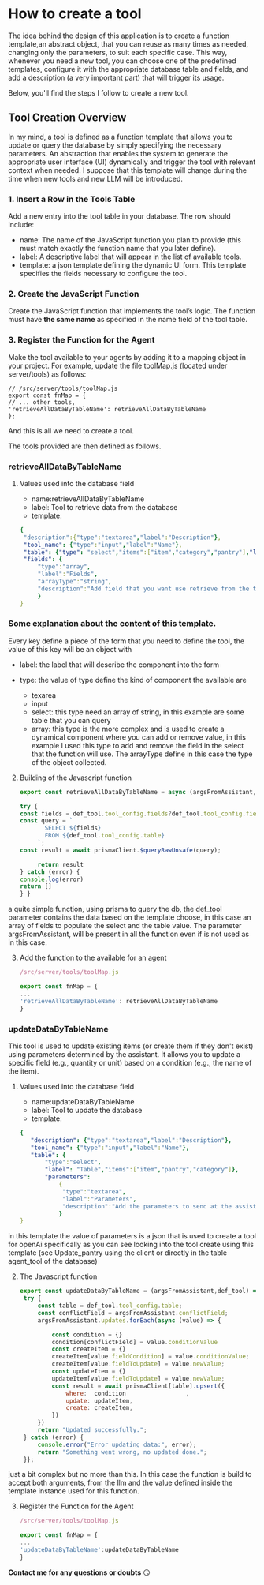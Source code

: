 # How to create a tool

The idea behind the design of this application is to create a function template,an abstract object,
that you can reuse as many times as needed, changing only the parameters, to suit each specific case. 
This way, whenever you need a new tool, you can choose one of the predefined templates, 
configure it with the appropriate database table and fields, and add a description (a very important part) 
that will trigger its usage.

Below, you'll find the steps I follow to create a new tool.

## Tool Creation Overview
In my mind, a tool is defined as a function template that allows you to update or query the database
by simply specifying the necessary parameters.
An abstraction that enables the system to generate the appropriate user interface (UI) dynamically
and trigger the tool with relevant context when needed. I suppose that this template will change during the
time when new tools and new LLM will be introduced.

### 1. Insert a Row in the Tools Table 
Add a new entry into the tool table in your database. The row should include:
   - name: The name of the JavaScript function you plan to provide (this must match exactly the function name that you later define).
   - label:  A descriptive label that will appear in the list of available tools.
   - template: a json template defining the dynamic UI form. This template specifies the fields necessary to configure the tool.
### 2. Create the JavaScript Function
Create the JavaScript function that implements the tool’s logic.
The function must have **the same name** as specified in the name field of the tool table.

### 3. Register the Function for the Agent
Make the tool available to your agents by adding it to a mapping object in your project. 
For example, update the file toolMap.js (located under server/tools) as follows:
```
// /src/server/tools/toolMap.js
export const fnMap = {
// ... other tools,
'retrieveAllDataByTableName': retrieveAllDataByTableName
};
```

And this is all we need to create a tool. 

The tools provided are then defined as follows.

### retrieveAllDataByTableName
1. Values used into the database field
  
    - name:retrieveAllDataByTableName
    - label: Tool to retrieve data from the database
    - template:
     ```yaml
     {
      "description":{"type":"textarea","label":"Description"},
      "tool_name": {"type":"input","label":"Name"},
      "table": {"type": "select","items":["item","category","pantry"],"label": "Table"},
      "fields": {
          "type":"array",
          "label":"Fields",
          "arrayType":"string",
          "description":"Add field that you want use retrieve from the table"
          }
     }
     
### Some explanation about the content of this template.
    
 Every key define a piece of the form that you need to define the tool, the value of this key will be an object with
    
- label: the label that will describe the component into the form
- type: the value of type define the kind of component the available are

  - texarea
  - input
  - select: this type need an array of string, in this example are some table that you can query
  - array: this type is the more complex and is used to 
  create a dynamical component where you can add or remove value, in this example I used this type to add and remove the 
  field in the select that the function will use. The arrayType define in this case the type of the object collected.

2. Building of the Javascript function 

   ```javascript
   export const retrieveAllDataByTableName = async (argsFromAssistant, def_tool) => {

   try {
   const fields = def_tool.tool_config.fields?def_tool.tool_config.fields.join(','):'*';
   const query = `
          SELECT ${fields} 
          FROM ${def_tool.tool_config.table}
        `;
   const result = await prismaClient.$queryRawUnsafe(query);

        return result
   } catch (error) {
   console.log(error)
   return []
   } }

a quite simple function, using prisma to query the db, the def_tool parameter contains the data
based on the template choose, in this case an array of fields to populate the select and the table value.
The parameter argsFromAssistant, will be present in all the function even if is not used as in this case.

3. Add the function to the available for an agent

   ```javascript
   /src/server/tools/toolMap.js
   
   export const fnMap = {
   ...
   'retrieveAllDataByTableName': retrieveAllDataByTableName
   }
   
### updateDataByTableName

This tool is used to update existing items (or create them if they don't exist) using parameters determined by the assistant. It allows you to update a specific field (e.g., quantity or unit) based on a condition (e.g., the name of the item).

1. Values used into the database field

    - name:updateDataByTableName
    - label: Tool to update the database
    - template:
     ```yaml
     {
        "description": {"type":"textarea","label":"Description"},
        "tool_name": {"type":"input","label":"Name"},
        "table": {
            "type":"select",
            "label": "Table","items":["item","pantry","category"]},
            "parameters": 
                {
                 "type":"textarea",
                 "label":"Parameters",
                 "description":"Add the parameters to send at the assistant"
                }
     }

in this template the value of parameters is a json that is used to create a tool for openAi specifically as you can see 
looking into the tool create using this template (see Update_pantry using the client or directly in the table agent_tool of the database)

2. The Javascript function

   ```javascript
   export const updateDataByTableName = (argsFromAssistant,def_tool) => {
    try { 
        const table = def_tool.tool_config.table; 
        const conflictField = argsFromAssistant.conflictField;
        argsFromAssistant.updates.forEach(async (value) => {

            const condition = {}
            condition[conflictField] = value.conditionValue
            const createItem = {}
            createItem[value.fieldCondition] = value.conditionValue;
            createItem[value.fieldToUpdate] = value.newValue;
            const updateItem = {}
            updateItem[value.fieldToUpdate] = value.newValue;
            const result = await prismaClient[table].upsert({
                where:  condition                 ,
                update: updateItem,
                create: createItem,
            }) 
        })
        return "Updated successfully.";
    } catch (error) {
        console.error("Error updating data:", error);
        return "Something went wrong, no updated done.";
    }};
    ```

just a bit complex but no more than this. In this case the function is build to accept both arguments, from the
llm and the value defined inside the template instance used for this function.

3. Register the Function for the Agent

   ```javascript
   /src/server/tools/toolMap.js
   
   export const fnMap = {
   ...
   'updateDataByTableName':updateDataByTableName
   }
   ```

**Contact me for any questions or doubts**  😏
